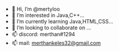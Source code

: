 - 👋 Hi, I’m @mertyloo
- 👀 I’m interested in Java,C++...
- 🌱 I’m currently learning Java,HTML,CSS...
- 💞️ I’m looking to collaborate on ...
- 📫 discord: merthan#1294
- 📫 mail: merthankeles32@gmail.com

<!---
mertyloo/mertyloo is a ✨ special ✨ repository because its `README.md` (this file) appears on your GitHub profile.
You can click the Preview link to take a look at your changes.
--->

